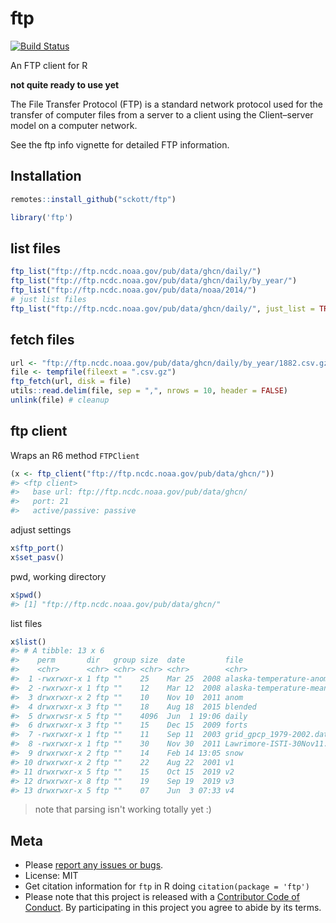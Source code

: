 ftp
===



[![Build Status](https://travis-ci.org/sckott/ftp.svg?branch=master)](https://travis-ci.org/sckott/ftp)

An FTP client for R

**not quite ready to use yet**

The File Transfer Protocol (FTP) is a standard network protocol used for the transfer of computer files from a server to a client using the Client–server model on a computer network.

See the ftp info vignette for detailed FTP information.

## Installation


```r
remotes::install_github("sckott/ftp")
```


```r
library('ftp')
```

## list files


```r
ftp_list("ftp://ftp.ncdc.noaa.gov/pub/data/ghcn/daily/")
ftp_list("ftp://ftp.ncdc.noaa.gov/pub/data/ghcn/daily/by_year/")
ftp_list("ftp://ftp.ncdc.noaa.gov/pub/data/noaa/2014/")
# just list files
ftp_list("ftp://ftp.ncdc.noaa.gov/pub/data/ghcn/daily/", just_list = TRUE)
```

## fetch files


```r
url <- "ftp://ftp.ncdc.noaa.gov/pub/data/ghcn/daily/by_year/1882.csv.gz"
file <- tempfile(fileext = ".csv.gz")
ftp_fetch(url, disk = file)
utils::read.delim(file, sep = ",", nrows = 10, header = FALSE)
unlink(file) # cleanup
```

## ftp client

Wraps an R6 method `FTPClient`


```r
(x <- ftp_client("ftp://ftp.ncdc.noaa.gov/pub/data/ghcn/"))
#> <ftp client> 
#>   base url: ftp://ftp.ncdc.noaa.gov/pub/data/ghcn/
#>   port: 21
#>   active/passive: passive
```

adjust settings


```r
x$ftp_port()
x$set_pasv()
```


pwd, working directory


```r
x$pwd()
#> [1] "ftp://ftp.ncdc.noaa.gov/pub/data/ghcn/"
```

list files


```r
x$list()
#> # A tibble: 13 x 6
#>    perm       dir   group size  date         file                            
#>    <chr>      <chr> <chr> <chr> <chr>        <chr>                           
#>  1 -rwxrwxr-x 1 ftp ""    25    Mar 25  2008 alaska-temperature-anomalies.txt
#>  2 -rwxrwxr-x 1 ftp ""    12    Mar 12  2008 alaska-temperature-means.txt    
#>  3 drwxrwxr-x 2 ftp ""    10    Nov 10  2011 anom                            
#>  4 drwxrwxr-x 3 ftp ""    18    Aug 18  2015 blended                         
#>  5 drwxrwsr-x 5 ftp ""    4096  Jun  1 19:06 daily                           
#>  6 drwxrwxr-x 3 ftp ""    15    Dec 15  2009 forts                           
#>  7 -rwxrwxr-x 1 ftp ""    11    Sep 11  2003 grid_gpcp_1979-2002.dat         
#>  8 -rwxrwxr-x 1 ftp ""    30    Nov 30  2011 Lawrimore-ISTI-30Nov11.ppt      
#>  9 drwxrwxr-x 2 ftp ""    14    Feb 14 13:05 snow                            
#> 10 drwxrwxr-x 2 ftp ""    22    Aug 22  2001 v1                              
#> 11 drwxrwxr-x 5 ftp ""    15    Oct 15  2019 v2                              
#> 12 drwxrwxr-x 8 ftp ""    19    Sep 19  2019 v3                              
#> 13 drwxrwxr-x 5 ftp ""    07    Jun  3 07:33 v4
```

> note that parsing isn't working totally yet :)


## Meta

* Please [report any issues or bugs](https://github.com/sckott/ftp/issues).
* License: MIT
* Get citation information for `ftp` in R doing `citation(package = 'ftp')`
* Please note that this project is released with a [Contributor Code of Conduct](CODE_OF_CONDUCT.md). By participating in this project you agree to abide by its terms.
